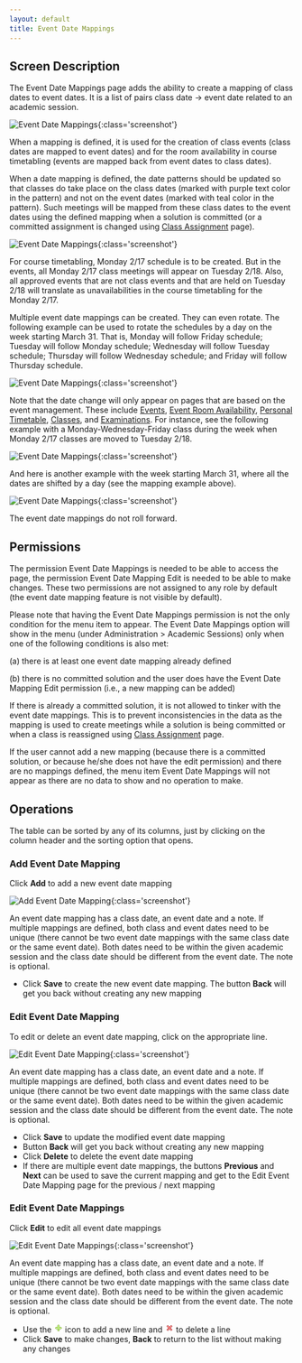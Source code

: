 ```yaml
---
layout: default
title: Event Date Mappings
---
```



## Screen Description

The Event Date Mappings page adds the ability to create a mapping of class dates to event dates. It is a list of pairs class date → event date related to an academic session.

![Event Date Mappings](images/event-date-mappings-1.png){:class='screenshot'}

When a mapping is defined, it is used for the creation of class events (class dates are mapped to event dates) and for the room availability in course timetabling (events are mapped back from event dates to class dates).

When a date mapping is defined, the date patterns should be updated so that classes do take place on the class dates (marked with purple text color in the pattern) and not on the event dates (marked with teal color in the pattern). Such meetings will be mapped from these class dates to the event dates using the defined mapping when a solution is committed (or a committed assignment is changed using [Class Assignment](class-assignment) page).

![Event Date Mappings](images/event-date-mappings-2.png){:class='screenshot'}

For course timetabling, Monday 2/17 schedule is to be created. But in the events, all Monday 2/17 class meetings will appear on Tuesday 2/18. Also, all approved events that are not class events and that are held on Tuesday 2/18 will translate as unavailabilities in the course timetabling for the Monday 2/17.

Multiple event date mappings can be created. They can even rotate. The following example can be used to rotate the schedules by a day on the week starting March 31. That is, Monday will follow Friday schedule; Tuesday will follow Monday schedule; Wednesday will follow Tuesday schedule; Thursday will follow Wednesday schedule; and Friday will follow Thursday schedule.


![Event Date Mappings](images/event-date-mappings-3.png){:class='screenshot'}

Note that the date change will only appear on pages that are based on the event management. These include [Events](events), [Event Room Availability](event-room-availability), [Personal Timetable](personal-timetable), [Classes](class-timetable), and [Examinations](exam-timetable). For instance, see the following example with a Monday-Wednesday-Friday class during the week when Monday 2/17 classes are moved to Tuesday 2/18.


![Event Date Mappings](images/event-date-mappings-4.png){:class='screenshot'}

And here is another example with the week starting March 31, where all the dates are shifted by a day (see the mapping example above).


![Event Date Mappings](images/event-date-mappings-5.png){:class='screenshot'}

The event date mappings do not roll forward.

## Permissions

The permission Event Date Mappings is needed to be able to access the page, the permission Event Date Mapping Edit is needed to be able to make changes. These two permissions are not assigned to any role by default (the event date mapping feature is not visible by default).

Please note that having the Event Date Mappings permission is not the only condition for the menu item to appear. The Event Date Mappings option will show in the menu (under Administration > Academic Sessions) only when one of the following conditions is also met:

(a) there is at least one event date mapping already defined

(b) there is no committed solution and the user does have the Event Date Mapping Edit permission (i.e., a new mapping can be added)

If there is already a committed solution, it is not allowed to tinker with the event date mappings. This is to prevent inconsistencies in the data as the mapping is used to create meetings while a solution is being committed or when a class is reassigned using [Class Assignment](class-assignment) page.

If the user cannot add a new mapping (because there is a committed solution, or because he/she does not have the edit permission) and there are no mappings defined, the menu item Event Date Mappings will not appear as there are no data to show and no operation to make.

## Operations

The table can be sorted by any of its columns, just by clicking on the column header and the sorting option that opens.

### Add Event Date Mapping

Click **Add** to add a new event date mapping

![Add Event Date Mapping](images/add-event-date-mapping-1.png){:class='screenshot'}

An event date mapping has a class date, an event date and a note. If multiple mappings are defined, both class and event dates need to be unique (there cannot be two event date mappings with the same class date or the same event date). Both dates need to be within the given academic session and the class date should be different from the event date. The note is optional.

* Click **Save** to create the new event date mapping. The button **Back** will get you back without creating any new mapping

### Edit Event Date Mapping

To edit or delete an event date mapping, click on the appropriate line.

![Edit Event Date Mapping](images/edit-event-date-mapping-1.png){:class='screenshot'}

An event date mapping has a class date, an event date and a note. If multiple mappings are defined, both class and event dates need to be unique (there cannot be two event date mappings with the same class date or the same event date). Both dates need to be within the given academic session and the class date should be different from the event date. The note is optional.

* Click **Save** to update the modified event date mapping
* Button **Back** will get you back without creating any new mapping
* Click **Delete** to delete the event date mapping
* If there are multiple event date mappings, the buttons **Previous** and **Next** can be used to save the current mapping and get to the Edit Event Date Mapping page for the previous / next mapping

### Edit Event Date Mappings
Click **Edit** to edit all event date mappings

![Edit Event Date Mappings](images/edit-event-date-mappings-1.png){:class='screenshot'}

An event date mapping has a class date, an event date and a note. If multiple mappings are defined, both class and event dates need to be unique (there cannot be two event date mappings with the same class date or the same event date). Both dates need to be within the given academic session and the class date should be different from the event date. The note is optional.

* Use the ![Add](images/icon-add.png) icon to add a new line and ![Delete](images/icon-delete.png) to delete a line
* Click **Save** to make changes, **Back** to return to the list without making any changes

